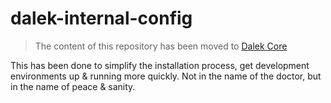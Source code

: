 dalek-internal-config
=====================

> The content of this repository has been moved to [Dalek Core](https://github.com/dalekjs/dalek/blob/master/lib/dalek/config.js)

This has been done to simplify the installation process, get development environments up & running more quickly.
Not in the name of the doctor, but in the name of peace & sanity.
